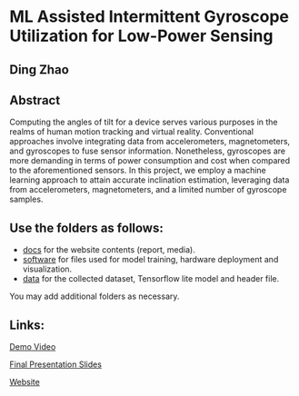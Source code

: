 # ML Assisted Intermittent Gyroscope Utilization for Low-Power Sensing

## Ding Zhao

## Abstract
Computing the angles of tilt for a device serves various purposes in the realms of human motion tracking and virtual reality. Conventional approaches involve integrating data from accelerometers, magnetometers, and gyroscopes to fuse sensor information. Nonetheless, gyroscopes are more demanding in terms of power consumption and cost when compared to the aforementioned sensors. In this project, we employ a machine learning approach to attain accurate inclination estimation, leveraging data from accelerometers, magnetometers, and a limited number of gyroscope samples.

## Use the folders as follows:

* [docs](docs) for the website contents (report, media).
* [software](software) for files used for model training, hardware deployment and visualization.
* [data](data) for the collected dataset, Tensorflow lite model and header file.

You may add additional folders as necessary.

## Links:  
[Demo Video](media/202A_demo.mov)

[Final Presentation Slides](media/Final_Presentation.pdf)

[Website](https://dizzydz99.github.io/ECEM202A_project/)
